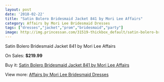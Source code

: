```yaml
---
layout: post
date: '2018-02-22'
title: "Satin Bolero Bridesmaid Jacket 841 by Mori Lee Affairs"
category: Affairs by Mori Lee Bridesmaid Dresses
tags: ["dresses","jacket","prom","bridesmaid","party"]
image: http://img.princessan.com/31519-thickbox_default/satin-bolero-bridesmaid-jacket-841-by-mori-lee-affairs.jpg
---
```

Satin Bolero Bridesmaid Jacket 841 by Mori Lee Affairs

On Sales: **$219.99**
<a href="https://www.princessan.com/en/14288-satin-bolero-bridesmaid-jacket-841-by-mori-lee-affairs.html"><amp-img layout="responsive" width="600" height="600" src="//img.princessan.com/31519-thickbox_default/satin-bolero-bridesmaid-jacket-841-by-mori-lee-affairs.jpg" alt="Satin Bolero Bridesmaid Jacket 841 by Mori Lee Affairs 0" /></a>

Buy it: [Satin Bolero Bridesmaid Jacket 841 by Mori Lee Affairs](https://www.princessan.com/en/14288-satin-bolero-bridesmaid-jacket-841-by-mori-lee-affairs.html "Satin Bolero Bridesmaid Jacket 841 by Mori Lee Affairs")

View more: [Affairs by Mori Lee Bridesmaid Dresses](https://www.princessan.com/en/104- "Affairs by Mori Lee Bridesmaid Dresses")